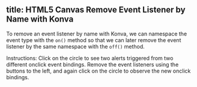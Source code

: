 title: HTML5 Canvas Remove Event Listener by Name with Konva
---

To remove an event listener by name with Konva,
we can namespace the event type with the `on()` method so that we can later
remove the event listener by the same namespace with the `off()` method.

Instructions: Click on the circle to see two alerts triggered from two different
onclick event bindings.  Remove the event listeners using the buttons to
the left, and again click on the circle to observe the new onclick bindings.

<!-- {% iframe /downloads/code/events/Remove_by_Name.html %}

{% include_code Konva Remove By Name Demo events/Remove_by_Name.html %} -->
